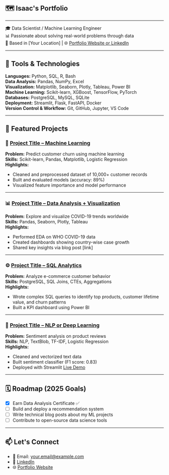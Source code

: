 ## 🗺 Isaac's Portfolio
---
🎓 Data Scientist / Machine Learning Engineer  
📊 Passionate about solving real-world problems through data  
📍 Based in [Your Location] | 🌐 [Portfolio Website or LinkedIn](#)

---

## 🔧 Tools & Technologies

**Languages:** Python, SQL, R, Bash  
**Data Analysis:** Pandas, NumPy, Excel  
**Visualization:** Matplotlib, Seaborn, Plotly, Tableau, Power BI  
**Machine Learning:** Scikit-learn, XGBoost, TensorFlow, PyTorch  
**Databases:** PostgreSQL, MySQL, SQLite  
**Deployment:** Streamlit, Flask, FastAPI, Docker  
**Version Control & Workflow:** Git, GitHub, Jupyter, VS Code

---

## 📁 Featured Projects

### 🧠 [Project Title – Machine Learning](https://github.com/yourusername/project-repo)
**Problem:** Predict customer churn using machine learning  
**Skills:** Scikit-learn, Pandas, Matplotlib, Logistic Regression  
**Highlights:**
- Cleaned and preprocessed dataset of 10,000+ customer records
- Built and evaluated models (accuracy: 89%)
- Visualized feature importance and model performance

---

### 📊 [Project Title – Data Analysis + Visualization](https://github.com/yourusername/project-repo)
**Problem:** Explore and visualize COVID-19 trends worldwide  
**Skills:** Pandas, Seaborn, Plotly, Tableau  
**Highlights:**
- Performed EDA on WHO COVID-19 data
- Created dashboards showing country-wise case growth
- Shared key insights via blog post [link]

---

### ⚙️ [Project Title – SQL Analytics](https://github.com/yourusername/project-repo)
**Problem:** Analyze e-commerce customer behavior  
**Skills:** PostgreSQL, SQL Joins, CTEs, Aggregations  
**Highlights:**
- Wrote complex SQL queries to identify top products, customer lifetime value, and churn patterns
- Built a KPI dashboard using Power BI

---

### 🤖 [Project Title – NLP or Deep Learning](https://github.com/yourusername/project-repo)
**Problem:** Sentiment analysis on product reviews  
**Skills:** NLP, TextBlob, TF-IDF, Logistic Regression  
**Highlights:**
- Cleaned and vectorized text data
- Built sentiment classifier (F1 score: 0.83)
- Deployed with Streamlit [Live Demo](https://your-demo-link.com)

---

## 🗓 Roadmap (2025 Goals)
- [x] Earn Data Analysis Certificate ✅
- [ ] Build and deploy a recommendation system
- [ ] Write technical blog posts about my ML projects
- [ ] Contribute to open-source data science tools

---

## 📫 Let's Connect

- 📧 Email: [your.email@example.com](mailto:your.email@example.com)
- 💼 [LinkedIn](https://linkedin.com/in/yourprofile)
- 🌐 [Portfolio Website](https://your-website.com)
